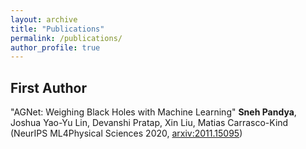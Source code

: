 ```yaml
---
layout: archive
title: "Publications"
permalink: /publications/
author_profile: true
---
```

## First Author

"AGNet: Weighing Black Holes with Machine Learning"
**Sneh Pandya**, Joshua Yao-Yu Lin, Devanshi Pratap, Xin Liu, Matias Carrasco-Kind (NeurIPS ML4Physical Sciences 2020, [arxiv:2011.15095](https://arxiv.org/abs/2011.15095))
